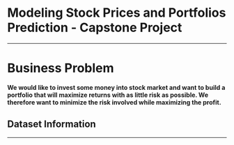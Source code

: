 # Modeling Stock Prices and Portfolios Prediction - Capstone Project
--------------------------------------------------------------------
# Business Problem
**We would like to invest some money into stock market and want to build a portfolio that will maximize returns with as little risk as possible. We therefore want to minimize the risk involved while maximizing the profit.**
## Dataset Information
---------------------------------
